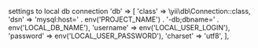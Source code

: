 settings to local db connection
'db' => [
    'class' => \yii\db\Connection::class,
    'dsn' => 'mysql:host=' . env('PROJECT_NAME') . '-db;dbname=' . env('LOCAL_DB_NAME'),
    'username' => env('LOCAL_USER_LOGIN'),
    'password' => env('LOCAL_USER_PASSWORD'),
    'charset' => 'utf8',
],